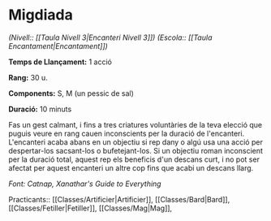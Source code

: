 # Migdiada

*(Nivell:: [[Taula Nivell 3|Encanteri Nivell 3]]) (Escola:: [[Taula Encantament|Encantament]])*

**Temps de Llançament:** 1 acció

**Rang:** 30 u.

**Components:** S, M (un pessic de sal)

**Duració:** 10 minuts

Fas un gest calmant, i fins a tres criatures voluntàries de la teva elecció que puguis veure en rang cauen inconscients per la duració de l'encanteri. L'encanteri acaba abans en un objectiu si rep dany o algú usa una acció per despertar-los sacsant-los o bufetejant-los. Si un objectiu roman inconscient per la duració total, aquest rep els beneficis d'un descans curt, i no pot ser afectat per aquest encanteri un altre cop fins que acabi un descans llarg.


*Font: Catnap, Xanathar's Guide to Everything*



Practicants:: [[Classes/Artificier|Artificier]], [[Classes/Bard|Bard]], [[Classes/Fetiller|Fetiller]], [[Classes/Mag|Mag]],